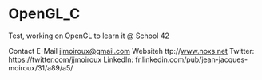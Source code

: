 OpenGL_C
========

Test, working on OpenGL to learn it @ School 42

Contact
E-Mail		jjmoiroux@gmail.com
Websiteh	ttp://www.noxs.net
Twitter:	https://twitter.com/jjmoiroux
LinkedIn:	fr.linkedin.com/pub/jean-jacques-moiroux/31/a89/a5/
